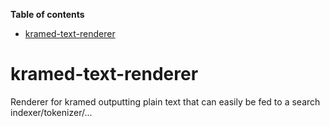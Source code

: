 <!-- START doctoc generated TOC please keep comment here to allow auto update -->
<!-- DON'T EDIT THIS SECTION, INSTEAD RE-RUN doctoc TO UPDATE -->
**Table of contents**

- [kramed-text-renderer](#kramed-text-renderer)

<!-- END doctoc generated TOC please keep comment here to allow auto update -->

kramed-text-renderer
====================

Renderer for kramed outputting plain text that can easily be fed to a search indexer/tokenizer/...
